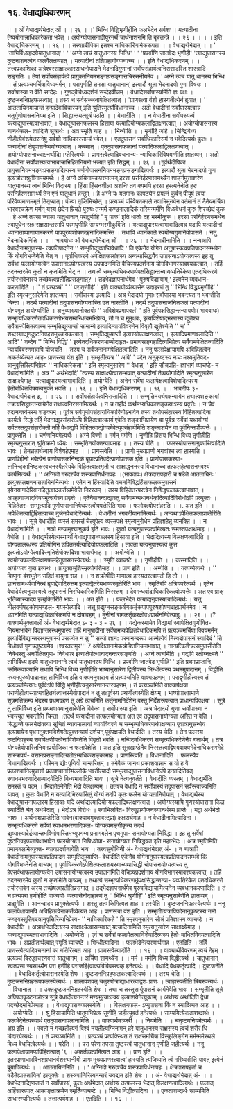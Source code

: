 ## १६. वेधाद्यधिकरणम्
। । ओं वेधाद्यर्थभेदात् ओं । । २६ । ।' भिन्धि विद्धिभृणीहीति फलभेदेन सर्वशः ।
यत्यादीना तेष्वयोगान्नाधिकारैकता भवेत् ।
अयोग्योपासनादीयुरनर्थं चार्थनाशनमि ति बृहत्तन्त्रे । । २६ । ।
। । इति वेधाद्यधिकरणम् । । १६ । ।
तत्त्वप्रदीपिका
इतश्च नाधिकारिणामेकरूपता । । वेधाद्यर्थभेदात् । । ' 'ताभिर्विध्यहृदयेयातुधानात्' ' ' 'अग्ने
त्वचं यातुधानस्य भिन्धि' ' ' 'प्रपर्वाणि जातवेदः भृणीही' 'त्याद्युपासनस्य दुष्टनाशनत्वेन
फलवैलक्षण्यात् । यत्यादीनां तन्निग्रहायोग्यत्वाच्च । । इति वेधाद्यधिकरणम् । ।
तत्त्वप्रकाशिका
अत्रेश्वरसाक्षात्कारसाधनोपासने भेदनादिगुणानां सर्वोपसंहार्यत्वनिरासादस्ति शास्त्रादि-
सङ्गतिः । तेषां सर्वोपसंहार्यत्वे प्रागुक्तनियमभङ्गग्रसङ्गात्तन्निरसनीयमेव । ' अग्ने त्वचं यातु धानस्य
भिन्धि । तं प्रत्यञ्चमर्चिषाविध्यमर्मन् । परागृणीहि तमसा यातुधानान्' इत्यादौ श्रुता भेदनादयो
गुणा विषयः । सर्वोपास्या न वेति सन्देहः । गुणद्बैबिध्यदर्शनं सन्देहवीजम् ।
वेधादिसर्वोपास्यमिति ज्ञः पक्षः । दुष्टजननिग्रहफलत्वात् । तस्य च सर्वसज्जनापेक्षितत्वात् ।
'प्राणस्त्वा वंशो हास्यतीत्येनं ब्रूयात् । ' आततायिनमायान्तं हन्यादेवाविचारयन् इति
श्रुतिस्मृर्त्योविधानाच्च । अतो वेधादीनां सर्वोपास्यत्वान्न चतुर्गुणोपासननियम इति ।
सिद्धान्तयत्सूत्रं पठति । । वेधादीति । । न वेधादीना सर्वोपस्यत्वं यत्याद्युपास्यत्वाभावात् ।
वेधाद्युपासनफलस्य हिसाया यत्यादियोग्यफलाद्विलक्षणत्वात् । अयोग्योपासनस्य चानर्थफल-
त्वादिति सूत्रार्थः । अत्र स्मृति चाहं । । भिन्धीति । । मृणीहि जहि । भिन्द्रिविध्य
णीहीत्येवंरूपेत्तसनेषु सर्वशो नाधिकारसाम्यं भवेत्। । एतदुपासनं सर्वाधिकारिसमं न
भवेदित्यर्थः कुतः । यत्यादीनां तेपूपासनेष्वयोग्यत्वात् । कस्मात् । एतदुपासनफलानां
यत्यादिफलाद्विलक्षणत्वात् । अयोग्योपासनाच्चाऽनर्थाद्यि।प्तेरित्यर्थः । प्राणस्त्वेत्यादिवचनान्य-
न्याधिकारिविषयाणीति ज्ञातव्यम् । अतो वेधादीनां सर्वोपास्यत्वाभाबान्नाभिहितनियमो भज्यत
इति सिद्धम् । । २६ । ।गुर्वर्थदीपिका
प्रागुत्तानियमभङ्गःप्रसङ्गादित्यस्य चर्णणोपासननियमभङ्गप्रसङ्गादित्यर्थः । इत्यादौ श्रुता
भेदनादयो गुणा इत्यत्रोत्ताश्रुतीनामयमर्थः । हे अग्ने अयिनामकपरमात्मन् हरसा
परनिर्हरणसामर्थ्येन शार्ङ्गमुत्ताशरेण यातुधानस्य त्वचं भिन्धि विदारय । हिंसा हिंसनशीला
अशनिः तव क्यमपि हरसा हरत्यनेनेति हरः परनिर्हरणसामर्थ्यं तेन एनं यातुधानं हन्तुम् ।
हे अग्ने यः यतमानः कापट्येन प्रयत्नं कुर्वन् पीयूषं त्वया परिवेष्यमाणममृतं तितृप्यात्।
पीत्वा तृप्तिमिच्छेत् । प्रत्यञ्चं परिवेषणकाले तवाभिमुख्येन वर्तमानं तं दैतेयमर्चिषा
भास्वरचक्रेण मर्मन् यस्य छेदेन म्रियते पुरुषः तन्मर्म कण्डनालादिकं तस्मिन्मर्मणि
विध्यवेधनं कुरु शिरच्छेदं कुरु । हे अग्ने तपसा ज्वाला यातुधानान् पराद्वृणीहि ' मृ पाक'
इति धातोः दह भस्मीकुरु । हरसा परनिर्हरणसमर्थेन तवापुधेन रक्षः राक्षसान्तरमपि
परमघृणीहि सम्यग्भस्मीकुर्विति । यत्याद्युपास्यत्वाभावादित्यत्र यद्यपि यत्यादीनां
ध्यानाताष्पाणायामकरणे पापपुरुषशोषणदहनादिकमस्ति । तथापि ध्यानकाले
स्वयोग्यगुणानेवोपासते । नतु भेदनादिकमिति । । ।
भावबोधः
ओं वेधाद्यर्थभेदात् ओं । । २६ । । भेदनादीनामिति । । नन्वत्रापि वेधादीनामनुपास्य-
त्वप्रतिपादनेन '' सम्भृतिद्युव्याप्तिवेधादि ' ति एकेनैव योगेन अनुपास्यत्वप्रतिपादनसम्भवेन किं
योगविभप्नेनेति चेत् न । पूर्वाधिकरणे अपेक्षितफलांशस्य अन्यथासिद्ध्यैव
उपासनाऽयोग्यत्वस्य इह तु सर्वथा फलायोग्यत्वेन उपासनाऽयोग्यत्वस्य उपपादनमिति
वैचिज्यप्रदर्शनाय योगविभागस्यावश्यकत्वात् । तर्हि तदनन्तरमेव कुतो न कृतमिति चेट्
न । तथात्वे सम्भृत्यधिकरणर्थपक्षसिद्धान्तन्यायव्यतिरेकेण एतदधिकरणे तयोरभावेनास्य
तच्छेषत्वप्रतीतिप्रसङ्गात्? । तद्भेदज्ञापनार्थमेव ' पुरुषविद्यायाम् ' इत्यनेन व्यवधान-
करणादिति । '' तं प्रत्यञ्चं' ' '' परातृणीहि' ' इति वाक्ययोर्व्यत्यासेन उदाहरणं तु
'' भिन्धि विद्ध्यमृणीहि' ' इति स्मृत्यनुसारेणेति ज्ञातव्यम् । सर्वोपास्या इत्यादि । अत्र
भेदादयो गुणाः सर्वोपास्या भवन्त्यत न भवन्तीति चिन्ता । तदर्थं यत्यादीनां
तदुपासनयोग्यतास्ति उत नास्तीति । तदर्थं तदुपासनाजनितफलं यत्यादीनां योग्यमुत
अयोग्यमिति । अनुव्याख्यानोक्तयोः '' अविशेषप्रमापबलं' ' इति पूर्वपक्षसिद्धान्तन्याययोः( भावबाधः)
सम्भृत्यधिकरणैतदधिकरणोभयसम्बन्धित्वमभिप्रेत्य, तौ न च मुमुक्षवः, इत्यविशेषाद्भरणस्य
द्युतेश्च सर्वेषामपेक्षितत्वाच्च सम्भृतिद्युव्याप्ती सामान्ये इत्यादिन्यायविवरणेन विवृतौ द्युतेश्चेति
'' च' ' शब्दस्याद्युगदुष्टनिग्रहसमुच्चायकत्वात् । सम्भृतिद्युव्याप्ती इत्यस्योपलक्षणत्वात् ।
इत्यादिप्रमाणवलादिति '' आदि' ' शब्देन '' भिन्धि विद्धि' ' इत्येतदधिकरणभाष्योदाहृत-
प्रमाणसङ्गहादित्यभिप्रेत्य सर्वेषामपेक्षितत्वादिति न्यायविवरणमत्रापि योजयति । तस्य च
सर्वजनानामपेक्षितत्वादिति । ननु फलापेक्षायामपि अविहितत्वेन अकर्तव्येत्यत आह-
प्राणस्त्वा वंश इति । सम्भृतीत्यत्र '' अपि' ' पदेन अनुकृष्टस्य नञः मश्यमुतिवद-
त्रानुवृत्तिरित्यभिप्रेत्य '' नाधिकारैकता' ' इति स्मृत्यनुसारेण '' वेधात्' ' इति सौत्रप्रति-
ज्ञाभागं व्याचष्टे- न वेधादीनामिति । अत्र '' अर्थभेदादि' 'त्यस्य साक्षाक्ष्येत्वासम्भवात्
यत्यादीनां तेष्वयोगादिति स्मृत्यनुसारेण साक्षाक्ष्येमाह- यत्याद्युपास्यत्वाभावादिति ।
अयोग्येति । अनेन सर्वेषां फलापेक्षत्वाविशेषादित्यस्य हेतोर्बाधितविषयत्वमुक्तं
भवति । । १६ । । इति वेधाद्यधिकरणम् । । १६ । ।
भावदीपः
३- वेधाद्यर्थभेदात् ३, । । २६ । । सर्वोपसंहार्यत्वनिरासादिति । । सम्भृतिनयर्थपक्षन्यायेन
तथात्वशङ्कायां तत्रत्यसिद्धान्तन्यायेनैव तथात्वनिरसनमित्यर्थः । न च तर्हीदं
व्यर्थमभ्यधिकाशङ्कयाऽस्य प्रवृत्तेः । न चैवं तदानन्तर्यमस्य शङ्क्यम् । पूर्वत्र
सर्वगुणोपसंहाराधिकारिणोऽभावेन तस्य तथोपसंहारस्य विहितत्वादिना कार्यत्वे सिद्धे तर्हि
भेदनाद्युपसंहारोऽपि विहितत्वात्कार्य एवेति शङ्काभिप्रायेण वा पूर्वत्र सर्वेषां यथायोग्यं
सर्वतस्तदुपसंहारोक्तौ तर्हि वेधाद्यपि विहितत्वाद्योग्यमेवेत्युपसंहार्यमिति शङ्काशयेन वा
पूर्वनिन्तर्पोपपत्तेः । । प्रागुक्तेति । । चर्णणनियमेत्यर्थः । अग्ने विष्णो । मर्मन् मर्मणि ।
नृणीहि हिंसय भिन्धि विध्य तृणीहीति स्मृत्यनुसारात् श्रुतिक्रमो ध्येयः ।
सम्भृतिनयोक्तन्यायमाह । । तस्य चेति । । फलस्योपासनानुकारित्वादिति भावः ।
तेनन्नतार्थत्वाय विशेषहेएमाह । । प्रागस्त्वेति । । प्राणो मुख्यप्राणो भगवांश्च त्वां हास्यति ।
प्राणविहीनो भवेत्येनं प्राणोपासकनिन्दकं ब्रूयात्प्रतिवदेत्प्राणोपासक इति । प्राणोपासकस्या-
त्मनिन्दकानिष्टकरवचनस्यैतरेयके विहितत्वात्स्मृतौ च साक्षाद्धननस्य विधानाच्च
तत्फलहेत्षासनमवश्यं कार्यमित्यर्थः । '' अग्निदो गरदश्चैव शस्त्रपाणिर्धनापहः ।(भावदापः)
क्षेत्रदारापहारी च षडेते आततायिनः ' इत्युक्तलक्षणमाततायिनमित्यर्थः । एतेन न
हिंस्यादिति वचननिषिद्धहिंसाफलकमुपासनं इयेनयागादेरिवानहितुत्वादकर्तव्यमेवेति
निरस्तम् । तस्य विहितेतरपरत्वेन निषिद्धफलकत्वाभावात् । अपहायापवादविषयमुत्सर्गस्य
प्रवृत्तेः । एतेनैवानन्दाद्यास्तु सर्वेषामन्यथानर्थकृदित्यादिविरोधोऽपि प्रत्युक्तः । विहितेतर-
सम्भृत्यादि गुणोपासनानिषेधपरत्वोपपत्तेरिति भावः ।
फलोक्त्योपसंहरति । ।. अत इति । । अपेक्षितत्वाद्विहितत्वाच्च दुर्जनवेधादेरित्यर्थः ।
वेधादीनां भगवदीयानामित्यर्थः । अन्यथाऽपेक्षितफलाप्राप्तेरिति भावः । । सूत्रे वेधादीति
व्यस्तं समस्तं चेत्युपेत्य व्यस्तपक्षे स्मृत्यनुरोधेन प्रतिज्ञाहेतू व्यनक्ति । । न वेधादीनामिति । ।
नञो मण्यामुत्त्यानुकर्ष इति भावः । कुतो यत्यनुपास्यत्वमित्यतः समस्तपक्षार्थमाह । ।
वेधेति । । वेधाद्यर्थस्येत्यस्यार्थो वेधाद्युपासनफलस्य हिंसाया इति । भेदादित्यस्य
विलक्षणत्वादिति । योग्यतालब्धस्य प्रतियोगिन उक्तितर्यत्यादियोयफलादिति । तावता
यत्यनुपास्यत्वं कुत इत्यतोऽयोग्येत्यादिस्मृतिशेषोक्तदिशा भावार्थमाह । । अयोग्येति । ।
स्वयोग्यफलविलक्षणफलहेतूपासनस्येत्यर्थः । । स्मृतिं व्याचष्टे । । नृणीहीति । । कस्मादिति । ।
अयोग्यत्वं कुत इत्यर्थः । प्रागुक्तश्रुतिस्मृत्योर्गतिमाह । । प्राण इति । । अन्येति । ।
यत्यन्येत्यर्थः । '' विष्णुना वंशभूतेन सहितं वायुना सह । । न शक्रोषीति मामात्थ
हास्यतस्त्वामतो हि तौ । । ज्ञानसामर्थ्यवानित्थं ब्रूयाद्देवादिरुत्तम इत्याद्यैतरेयभाष्यस्मृतेरिति
भावः । स्मृतिरपि क्षत्रियपरेत्यर्थः । एतेन वेधादेर्यत्यनुपास्यत्वे तदुपासनं निरधिकारिकमिति
निरस्तम् । देवगन्धर्वाद्यधिकारिकत्वोपपत्तेः । अत एव प्राक् भृतिव्यास्यादय इत्युक्तिरिति
भावः । । अत इति । । फलभेदेन यत्याद्यनुपास्यत्वादित्यर्थः । यत्तु नीलवर्णषट्कोणमण्डल-
गयस्येत्यादि । तत्तु प्रद्युग्नसङ्कर्षणकर्तृकपापपुरुषशोषणदाहप्रार्थनमेव । न ध्यानमिति
यत्याद्यधिकारिकमपि न दोषावहम् । मुनीनां रामकर्तृकरक्षोवधप्रार्थनमिवेत्याहुः । । २६ । ।?
वाक्यार्थमुक्तावली
अं- वेधाद्यर्थभेदात् ऽ- ३ - ३ - २६ । । यद्येकस्यामेव विद्यायां स्वापेक्षितगुणोक्ति-
नियमाभावेन विद्यान्तरस्थमुपास्यं तर्हि मानुषादीनां सर्वेषामप्यपेक्षितवेधादिकमपि तं
प्रत्यञ्चमर्चिषा क्वियमर्मन् इत्यादिविद्यान्तरस्थमुपास्यं प्रसज्येत न तु '' सत्यो ज्ञान:
परमानन्दरूप आत्मेत्येवं नित्यदोपासनं स्यादिदं ' ति विधोक्तं गुणचतुष्टयमेव ।श्वरतत्तमुर''' 7
अपेक्षितानामेकत्रोक्तिनियमाभावात् । नान्यत्किश्चित्समुपासीतेति निषेधस्तु अनपेक्षितगुण-
निषेधपर इत्याक्षेपोत्थानादनन्तरसङ्गतिः । अग्ने त्वचमिति । यद्यपि रक्षोघ्नक्ष्मते
'' ताभिर्विध्य हृदये यातुधानानग्ने त्वचं यातुधानस्य भिन्धि । प्रपर्वाणि जातवेद भृणीहि' '
इति प्रथमप्राप्तानि, क्रमिकवाक्यानि तथापि भिन्धि विध्य नृणीहीति भाष्यानुसारेण
द्वितीयस्य भिन्धीत्यस्य प्रथममुपादानम् । विद्धीति मध्यमपुरुषोपादानात् ताभिर्विध्य इति
वाक्यमनुपादाय तं प्रत्यञ्चमिति वाक्यग्रहणम् । पराद्वृणीहीत्यस्य तं प्रत्यञ्चमित्यतः
पूर्ववेऽपि विद्धि भृणीहीत्यनुसारेणानन्तरग्रहणम् । तं प्रत्यञ्चमिति वाक्यापेक्षया
पराणीहीत्यस्याव्यवहितर्थत्वात्तस्यैवोपादानं न तु तत्पूर्वस्य प्रथर्णीत्यस्येति क्षेयम् ।
भाष्योपात्तप्रमाणे सूत्रमतिक्रम्य भेदस्य प्रथमग्रहणं तु अग्रे त्वचमिति कर्तृनामनिर्देशेन वस्तु
निर्देशरूपत्वात् प्राधान्यविवक्षया । सूत्रे तु ताभिर्विध्य इति प्रथमवाक्यानुसारेणेति विवेकः ।
सर्वोपास्या इति । अत्र भेदादयो गुणाः सर्वोपास्या न भवन्त्युत भवन्तीति चिन्ता ।तदर्थं
यत्यादीनां तत्फलयोग्यता अत एव तदुपासनायोग्यता अस्ति न वेति । सिद्धान्ते
फलभेदोक्त्या सूचितं न्यायमालायां न्यायविवरणे च सम्भृत्यधिकरणर्थपक्षन्याय
एवात्रानुसन्धेय इत्याशयेन पृथगनुक्तमविशेषतेत्पुक्तन्यायं दर्शयन् पूर्वपक्षयति वेधादीति ।
तस्य चेति । तेन फलस्य दष्टनिग्रहस्य सवपिक्षणीयत्वेनाविशेषतेति विवृतो भवति ।
नन्विदमधिकरणं सम्भृत्यधिकरेणेनैव गतार्थम् । तत्र योग्यतैवोपास्तिनियमप्रयोजिका न
फलापेक्षेति । अत इति सूत्रखण्डेनैव निरस्तत्वाद्विषयवाक्यभेदेनाधिकरणभेदे शास्त्रापर्य-
वसानप्रसङ्गादित्यतोऽभ्यधिकशङ्कामाह । प्राणस्त्विति । विधानादिति । फलस्यैव
विधानादित्यर्थः । यस्मिन् द्यौः पृथिवी चान्तरिक्षम् । तमेवैकं जानथ प्रकाशवान्नाम स यो ह
वै प्रकाशवानित्युपासो प्रकाशवानस्मिंल्लोके भवतीत्यादौ सम्भृत्याद्युपासनाविधानेऽपि
हन्यादितिवत् स्वाधमभरणादिसम्पादयेदिति विध्यभावादिति भावः ।
सूत्रे नेत्यनुवर्तते । वेधादीति व्यस्तम् । वेधाद्यर्थेति समस्तं च पदम् । भिद्यतेऽनेनेति
भेदो वैलक्षण्यम् । ततश्च वेधादि न सर्वोपास्यं तदुपासनं सर्वैस्त्वाज्यमिति यावत् । कुतः
वेधादि न यत्यादिभिरुपासितुं योग्यं तदपि कुतः फलेन योग्यतानिर्णयात् । वेधाद्यर्थस्य
वेधाद्युपासनाफलस्य हिंसायाः यदि अर्थाद्यत्यादियोग्यफलाद्बिलक्षणत्वात् । अयोग्यस्यापि
गुणस्योपासना किन्न स्यादिति चेत् अर्थभेदात् । भेदोऽत्र विरोधः । स्वाभिलषित-
विरुद्धप्रयोजनस्यानर्थस्य प्राप्तेः । यद्वा अर्थभेदो नाशः । अर्थनाशप्राप्तेरिति भावेन(वाक्याथमुक्तावत्ट्प्रा)
क्षक्षरार्थमाह । न वेधादीनामित्यादिना । सम्भृत्यधिकरणे सर्वेषां स्वाधमभरणादिफल-
योग्यत्वमङ्गीकृत्य तदर्थं द्युव्यास्यादेर्द्रव्यान्तभविणोपास्तिमभ्युपगम्य प्रमाणबलेन पृथगुपा-
सनायोग्यता निषिद्धा । इह तु सर्वेषां दुष्टनिग्रहफलापेक्षाभावेन फलयोग्यतां निषिध्योपा-
सनायोग्यता निषिद्धयत इति महान्भेदः । अत्र स्मृतिमिति प्रमाणबलमित्युक्त-
न्यायप्रदर्शनायेति भावः ।
तत्त्वसुबोधिनी
अं- वेधाद्यर्थभेदात् अं- । न चात्रापि वेधादीनामनुपास्यत्वप्रतिपादन सम्भृतिद्युव्याप्ति-
वेधादीति एकेनैव योगेनानुपास्यत्वप्रतिपादनसम्भवे किं योगविभघ्नेनेति वाच्यम् ।
पूर्वाधिकरणेऽपेक्षितफलाशयस्यान्यथासिद्धी चोपासनयोग्यत्वस्य तु हेएसर्वथाफलायोग्यत्वेन
उपासनायोग्यत्वस्य उपादानमिति वैचित्र्यप्रदर्शनाय योगविभागस्यावश्यकत्वात् । तर्हि
तदनन्तरमेव कुतो न कृतमिति वाच्यम् । तथात्वे सम्भृत्यधिकरणर्छूपक्षसिद्धान्तन्या-
यव्यतिरेकेण एतदधिकरणे तयोरभावेन अस्य तच्छेषत्वप्रतीतिप्रसगात् । तद्भेदज्ञापनार्थमेव
पुरुषविद्यायामित्यनेन व्यवधानकरणादिति । तं च प्रत्यपरा हणीहीति वाक्ययोः
व्यत्यासेनोदाहारणं तु '' भिन्धि श्रुणीहि' ' इति स्मृत्यनुसारेणेति ज्ञातव्यम् । प्राद्युगेति ।
आनन्दादय प्रागुक्तेत्यर्थः । अस्तु ततः किमित्यत आह । तस्येति ।
दुष्टजननिग्रहस्येत्यर्थः । ननु फलापेक्षायामपि अविहितत्वेनाकर्तव्येत्यत आह । प्राणस्त्वा
वंश इति । सम्भृतीत्यत्रापिपदेनानुकृष्टस्य नमो मण्ष्ट्वस्तुतिवदत्रानुवृत्तिरित्यभिप्रेत्य-
'' नाधिकारिकते ' ति स्मृत्यनुसारेण सौत्रं प्रतिज्ञाभग व्याचष्टे । न वेधादीति ।
अत्रार्थभेदादित्यस्य साक्षाक्ष्येत्वासम्भवात् यत्यादिनामिति स्मृत्यनुसारेण साक्षाक्ष्येमाह ।
यत्याद्युपास्यत्वाभावादिति । अयोग्येति । एवं च सर्वेषां फलापेक्षत्वाविशेषादित्यस्य हेतोः
बाधितविषयत्वादिति भावः । अप्रतीतार्थत्वात् स्मृतिं व्याचष्टे । भिन्धीत्यादिना ।
फलभेदेनेत्यस्यार्थमाह । एतदिति । तर्हि प्राणस्त्वेत्यादिवचनानां का गतिरित्यत आह ।
प्राणस्त्वेत्यादीति । । १६ । ।
वाक्यार्थविवरणम्
त्वचं देहम् । प्रत्यञ्चं विरुद्धाचरणवन्तं यातुधानम् । अर्चिषा सामर्थ्येन । । मर्म ।
मर्मणि विध्य विद्धीत्यर्थः । यातुधानान् स्वतपसा स्वसार्थ्येन परा हणीहि पराजहि(वाक्यविविवस्त्वक्
हनेत्यर्थः । । वेधादि वेधकर्तृत्वादि । दुष्टजनेति । । वेधादिकर्तृत्वोपासनस्येति शेषः ।
दुष्टजननिग्रहफलकत्वादित्यर्थः । । तस्य चेति । । दुष्टजननिग्रहरूपफलस्येत्यर्थः ।
शालावंशवत् चक्षुश्श्रोत्राद्याधारत्वाद्वशः प्राणः । त्वाहास्यतीति म्रियस्वत्यर्थः । । विधानात्
। । उक्तदुष्टजननिग्रहस्येति शेषः । तथा च तस्तुसार्युपासनं कार्यमेवेति भावः । सम्भृतीति
सूत्रे अपिपदाकृष्टनञोऽत्र सूत्रे वेधादीत्यनन्तरं मण्यमुत्याऽन्वय इत्याशयेनेत्युक्तम् ।
अर्थस्य अर्थादिति द्वेधा पदच्छेदमभिप्रेत्याह । । वेधाद्युपासनफलस्येति । । विलक्षणफल-
ऽप्युपासना किं न स्यादित्यत आह । । । अयोग्येति । । श्रु हिंसायामिति धातुमभिप्रेत्य
सूणीहि जहीत्युक्तं हनेत्यर्थः । साम्यमित्येकताशब्दार्थः । फलभेदेनेत्यस्यार्थ
एतदुपासनापलानामिति । ।
वाक्यार्थमञ्जरी
। । नियमेति । । चतुष्टयनियमेत्यर्थः । । अग्र इति । । स्वतो न गच्छतीत्यगं विश्वं
नयतीत्यग्निनामन् हरे यातुधानस्य राक्षसस्य त्वचं शरीरं धि विदारयेत्यर्थः । । तं
प्रत्यञ्चमिति । । प्रत्यञ्चं प्रत्यक्स्थित तं राक्षसमर्चिषा विस्फुलिङ्गेन मर्मन्मर्मस्थले विध्य
वेधयित्वेत्यर्थः । । परेति । । परा परेण तपसा तुष्टस्त्वं यातुधानान् मृणीहि जहीत्यर्थः । ननु
फलापेक्षायामप्यविहितत्वात् '६ । अकर्तव्यत्वमित्यत आह । । प्राण इति । ।
इतरप्राणाधारविनशप्रधानवंशस्थानीयो प्राणः मुख्यप्राणस्त्वात्वां हास्यति त्यजिष्यति त्वं
मरिष्यसीति यावत् इत्येनं ब्रूयादित्यर्थः । । आततायिनमिति । । ' अग्निदो गरदश्चैव
शस्त्रपापिर्धनापहः । क्षेत्रदारापहर्ता च षडैतेह्याततायिन' इत्युक्तेः । शस्त्रपाणिरित्यनन्तरं
ख्यद्यत इति शेषः । ।
अं- वेधाद्यर्थभेदात् अं- । । वेधभेदनाद्यिणजातं न सर्वोपास्यं, कुतः अर्थभेदात् अर्थस्य
तत्फलस्य भेदात् विलक्षणत्वादित्यर्थः । फलात् अहिंसारूपात् आकाङ्क्षाक्रमेण
स्मृर्तिव्याचष्टे । । भिन्धि विद्धीत्यादिना । । एकताशब्दार्थः साम्यमिति साधारण्यमित्यर्थः ।
तत्तात्पर्यमाह । । एतदिति । । १६ । ।
